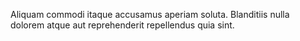 Aliquam commodi itaque accusamus aperiam soluta.
Blanditiis nulla dolorem atque aut reprehenderit repellendus quia sint.